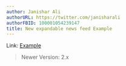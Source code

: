 ```yaml
---
author: Janishar Ali
authorURL: https://twitter.com/janisharali
authorFBID: 100001054239147
title: New expandable news feed Example 
---
```

Link: [Example](https://github.com/janishar/Tutorials/tree/master/feed-expandable-v2)

> Newer Version: 2.x
<!--truncate-->